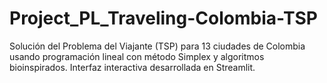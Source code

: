 # Project_PL_Traveling-Colombia-TSP
Solución del Problema del Viajante (TSP) para 13 ciudades de Colombia usando programación lineal con método Simplex y algoritmos bioinspirados. Interfaz interactiva desarrollada en Streamlit.
